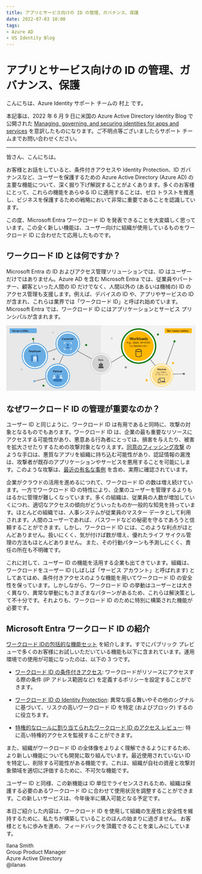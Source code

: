 ```yaml
---
title: アプリとサービス向けの ID の管理、ガバナンス、保護
date: 2022-07-03 10:00
tags:
- Azure AD
- US Identity Blog
---
```


# アプリとサービス向けの ID の管理、ガバナンス、保護

こんにちは、Azure Identity サポート チームの 村上 です。

本記事は、2022 年 6 月 9 日に米国の Azure Active Directory Identity Blog で公開された [Managing, governing, and securing identities for apps and services](https://techcommunity.microsoft.com/t5/azure-active-directory-identity/managing-governing-and-securing-identities-for-apps-and-services/ba-p/3402816) を意訳したものになります。ご不明点等ございましたらサポート チームまでお問い合わせください。

---

皆さん、こんにちは。

お客様とお話をしていると、条件付きアクセスや Identity Protection、ID ガバナンスなど、ユーザーを保護するための Azure Active Directory (Azure AD) の主要な機能について、深く掘り下げ解説することがよくあります。多くのお客様にとって、これらの機能をあらゆる ID に適用することは、ゼロ トラストを推進し、ビジネスを保護するための戦略において非常に重要であることを認識しています。  

この度、Microsoft Entra ワークロード ID を発表できることを大変嬉しく思っています。この全く新しい機能は、ユーザー向けに組織が使用しているものをワークロード ID に合わせたて応用したものです。  

## ワークロード ID とは何ですか？  

Microsoft Entra の ID およびアクセス管理ソリューションでは、ID はユーザーだけではありません。Azure AD を含む Microsoft Entra では、従業員やパートナー、顧客といった人間の ID だけでなく、人間以外の (あるいは機械の) ID のアクセス管理も支援します。例えば、デバイスの ID や、アプリやサービスの ID が含まれ、これらは業界では「ワークロード ID」と呼ばれ始めています。Microsoft Entra では、ワークロード ID にはアプリケーションとサービス プリンシパルが含まれます。  

![Microsoft Entra における ID の種類](./managing-governing-and-securing-identities-for-apps-and-services/sdriggers_0-1654268125171.png)

## なぜワークロード ID の管理が重要なのか？

ユーザー ID と同じように、ワークロード ID は有用であると同時に、攻撃の対象となるものでもあります。ワークロード ID は、企業の最も重要なリソースにアクセスする可能性があり、悪意ある行為者にとっては、損害を与えたり、被害を拡大させたりするための攻撃対象となりえます。[同意のフィッシング攻撃](https://docs.microsoft.com/ja-jp/azure/active-directory/manage-apps/protect-against-consent-phishing) のような手口は、悪質なアプリを組織に持ち込む可能性があり、認証情報の漏洩は、攻撃者が既存のアプリケーションやサービスを悪用することを可能にします。このような攻撃は、[最近の有名な事例](https://techcommunity.microsoft.com/t5/azure-active-directory-identity/understanding-quot-solorigate-quot-s-identity-iocs-for-identity/ba-p/2007610) を含め、実際に確認されています。  

企業がクラウドの活用を進めるにつれて、ワークロード ID の数は増え続けています。一方でワークロード ID の特性により、企業のユーザーを管理するよりもはるかに管理が難しくなっています。多くの組織は、従業員の人数が増加していくにつれ、適切なアクセスの傾向がどういったものか一般的な知見を持っています。ほとんどの組織では、人事システムが従業員のマスター データとして利用されます。人間のユーザーであれば、パスワードなどの秘密を守るであろうと信頼することができます。しかし、ワークロード ID には、このような利点がほとんどありません。扱いにくく、気が付けば数が増え、優れたライフ サイクル管理の方法もほとんどありません。 また、その行動パターンも予測しにくく、責任の所在も不明確です。  

これに対して、ユーザー ID の機能を活用する企業も出てきています。組織は、ワークロードをユーザー ID (しばしば「サービス アカウント」と呼ばれます) としてあてはめ、条件付きアクセスのような機能を用いてワークロード ID の安全性を保っています。しかしながら、ワークロード ID の挙動はユーザーとは大きく異なり、異常な挙動にもさまざまなパターンがあるため、これらは解決策として不十分です。それよりも、ワークロード ID のために特別に構築された機能が必要です。

## Microsoft Entra ワークロード ID の紹介  

[ワークロード IDの包括的な機能セット](https://docs.microsoft.com/ja-jp/azure/active-directory/develop/workload-identities-overview) を紹介します。すでにパブリック プレビューで多くのお客様にお試しいただいている機能も以下に含まれています。運用環境での使用が可能になったのは、以下の 3 つです。

- [ワークロード ID の条件付きアクセス](https://docs.microsoft.com/ja-jp/azure/active-directory/develop/workload-identities-overview): ワークロードがリソースにアクセスする際の条件 (IP アドレス範囲など) を定義するポリシーを設定することができます。

- [ワークロード ID の Identity Protection](https://docs.microsoft.com/ja-jp/azure/active-directory/identity-protection/concept-workload-identity-risk): 異常な振る舞いやその他のシグナルに基づいて、リスクの高いワークロード ID を特定 (およびブロック) するのに役立ちます。

- [特権的なロールに割り当てられたワークロード ID のアクセス レビュー](https://jpazureid.github.io/blog/azure-active-directory/introducing-azure-ad-access-reviews-for-service-principals/): 特に高い特権的アクセスを監視することができます。

また、組織がワークロード ID の全体像をよりよく理解できるようにするため、より新しい機能についても開発に取り組んでいます。最近使用されていない ID を特定し、削除する可能性がある機能です。これは、組織が自社の資産と攻撃対象領域を適切に評価するために、不可欠な機能です。  

ユーザー ID と同様、この新機能は ID 単位でライセンスされるため、組織は保護する必要のあるワークロード ID に合わせて使用状況を調整することができます。この新しいサービスは、今年後半に購入可能となる予定です。  

本日ご紹介した内容は、ワークロード ID を使用して組織の生産性と安全性を維持するために、私たちが構築していることのほんの始まりに過ぎません。 お客様とともに歩みを進め、フィードバックを頂戴できることを楽しみにしています。  

Ilana Smith  
Group Product Manager  
Azure Active Directory  
@ilanas
